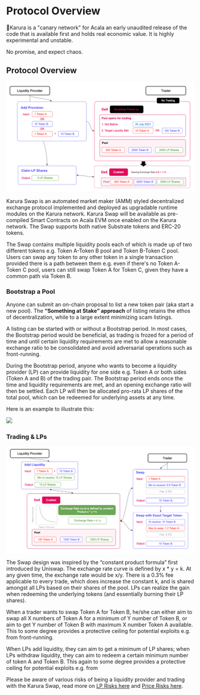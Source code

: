 # Protocol Overview

🚨Karura is a "canary network" for Acala an early unaudited release of the code that is available first and holds real economic value. It is highly experimental and unstable.

No promise, and expect chaos. 

## Protocol Overview <a id="docs-internal-guid-5d169e2a-7fff-ada4-2faf-de1f173819b1"></a>

![](../../../.gitbook/assets/screen-shot-2021-07-12-at-4.37.23-pm.png)

Karura Swap is an automated market maker \(AMM\) styled decentralized exchange protocol implemented and deployed as upgradable runtime modules on the Karura network. Karura Swap will be available as pre-compiled Smart Contracts on Acala EVM once enabled on the Karura network. The Swap supports both native Substrate tokens and ERC-20 tokens.

The Swap contains multiple liquidity pools each of which is made up of two different tokens e.g. Token A-Token B pool and Token B-Token C pool. Users can swap any token to any other token in a single transaction provided there is a path between them e.g. even if there's no Token A-Token C pool, users can still swap Token A for Token C, given they have a common path via Token B. 

### Bootstrap a Pool

Anyone can submit an on-chain proposal to list a new token pair \(aka start a new pool\). The **“Something at Stake” approach** of listing retains the ethos of decentralization, while to a large extent minimizing scam listings.  

A listing can be started with or without a Bootstrap period. In most cases, the Bootstrap period would be beneficial, as trading is frozed for a period of time and until certain liquidity requirements are met to allow a reasonable exchange ratio to be consolidated and avoid adversarial operations such as front-running.

During the Bootstrap period, anyone who wants to become a liquidity provider \(LP\) can provide liquidity for one side e.g. Token A or both sides \(Token A and B\) of the trading pair. The Bootstrap period ends once the time and liquidity requirements are met, and an opening exchange ratio will then be settled. Each LP will then be allocated pro-rata LP shares of the total pool, which can be redeemed for underlying assets at any time.

Here is an example to illustrate this:

![](https://lh4.googleusercontent.com/z_iATKWWlEndrjeX_98j1RKDwcpc0PrHIG50crwO77X06AEotSM8ZSlA6ejJG30FKxSCLL_pIEUE-yFHTXJDP_aU9VD0sIPXt47uYJYWPpaW0WeR21udiyjeiot0o-TjvEWG9Mqc)

### Trading & LPs

![](../../../.gitbook/assets/screen-shot-2021-07-12-at-4.37.31-pm.png)

The Swap design was inspired by the “constant product formula” first introduced by Uniswap. The exchange rate curve is defined by x \* y = k. At any given time, the exchange rate would be x/y. There is a 0.3% fee applicable to every trade, which does increase the constant k, and is shared amongst all LPs based on their shares of the pool. LPs can realize the gain when redeeming the underlying tokens \(and essentially burning their LP shares\).

When a trader wants to swap Token A for Token B, he/she can either aim to swap all X numbers of Token A for a minimum of Y number of Token B, or aim to get Y number of Token B with maximum X number Token A available. This to some degree provides a protective ceiling for potential exploits e.g. from front-running. 

When LPs add liquidity, they can aim to get a minimum of LP shares; when LPs withdraw liquidity, they can aim to redeem a certain minimum number of token A and Token B. This again to some degree provides a protective ceiling for potential exploits e.g. from

Please be aware of various risks of being a liquidity provider and trading with the Karura Swap, read more on [LP Risks here](lp-returns-and-risks.md) and [Price Risks here](price-risks.md).

